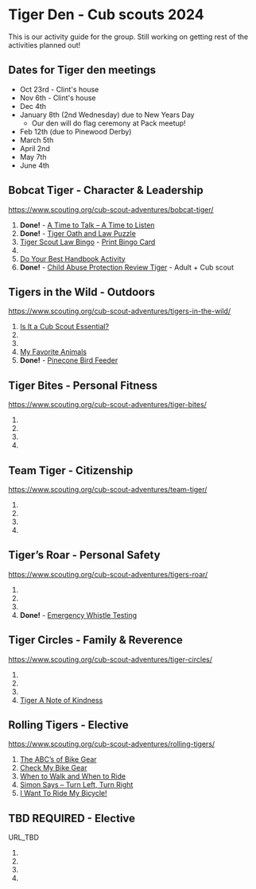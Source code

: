 # Tiger Den - Cub scouts 2024

This is our activity guide for the group.  Still working on getting rest of the activities planned out!

## Dates for Tiger den meetings
- Oct 23rd - Clint's house
- Nov 6th - Clint's house
- Dec 4th
- January 8th (2nd Wednesday) due to New Years Day
   - Our den will do flag ceremony at Pack meetup!
- Feb 12th (due to Pinewood Derby)
- March 5th
- April 2nd
- May 7th
- June 4th

## Bobcat Tiger - Character & Leadership
https://www.scouting.org/cub-scout-adventures/bobcat-tiger/

1. **Done!** - [A Time to Talk – A Time to Listen](https://www.scouting.org/cub-scout-activities/a-time-to-talk-a-time-to-listen/)
2. **Done!** - [Tiger Oath and Law Puzzle](https://www.scouting.org/cub-scout-activities/tiger-oath-and-law-puzzle/)
3. [Tiger Scout Law Bingo](https://www.scouting.org/cub-scout-activities/tiger-scout-law-bingo/) - [Print Bingo Card](https://filestore.scouting.org/filestore/cubscouts/adventure-resources/tiger/Tiger%20Bobcat%203%20Scout%20Law%20Bingo.pdf)
4. []()
5. [Do Your Best Handbook Activity](https://www.scouting.org/cub-scout-activities/do-your-best-handbook-activity/)
6. **Done!** - [Child Abuse Protection Review Tiger](https://www.scouting.org/cub-scout-activities/child-abuse-protection-review-tiger/) - Adult + Cub scout

## Tigers in the Wild - Outdoors
https://www.scouting.org/cub-scout-adventures/tigers-in-the-wild/

1. [Is It a Cub Scout Essential?](https://www.scouting.org/cub-scout-activities/is-it-a-cub-scout-essential/)
2. []()
3. []()
4. [My Favorite Animals](https://www.scouting.org/cub-scout-activities/my-favorite-animals/)
5. **Done!** - [Pinecone Bird Feeder](https://www.scouting.org/cub-scout-activities/pinecone-bird-feeder/)

## Tiger Bites - Personal Fitness
https://www.scouting.org/cub-scout-adventures/tiger-bites/

1. []()
2. []()
3. []()
4. []()

## Team Tiger - Citizenship
https://www.scouting.org/cub-scout-adventures/team-tiger/

1. []()
2. []()
3. []()
4. []()

## Tiger’s Roar - Personal Safety
https://www.scouting.org/cub-scout-adventures/tigers-roar/

1. []()
2. []()
3. []()
4. **Done!** - [Emergency Whistle Testing](https://www.scouting.org/cub-scout-activities/emergency-whistle-testing/)


## Tiger Circles - Family & Reverence
https://www.scouting.org/cub-scout-adventures/tiger-circles/

1. []()
2. []()
3. []()
4. [Tiger A Note of Kindness](https://www.scouting.org/cub-scout-activities/tiger-a-note-of-kindness/)

## Rolling Tigers - Elective
https://www.scouting.org/cub-scout-adventures/rolling-tigers/

1. [The ABC’s of Bike Gear](https://www.scouting.org/cub-scout-activities/the-abcs-of-bike-gear/)
2. [Check My Bike Gear](https://www.scouting.org/cub-scout-activities/check-my-bike-gear/)
3. [When to Walk and When to Ride](https://www.scouting.org/cub-scout-activities/when-to-walk-and-when-to-ride/)
4. [Simon Says – Turn Left, Turn Right](https://www.scouting.org/cub-scout-activities/simon-says-turn-left-turn-right/)
5. [I Want To Ride My Bicycle!](https://www.scouting.org/cub-scout-activities/i-want-to-ride-my-bicycle/)

## TBD REQUIRED - Elective
URL_TBD

1. []()
2. []()
3. []()
4. []()
